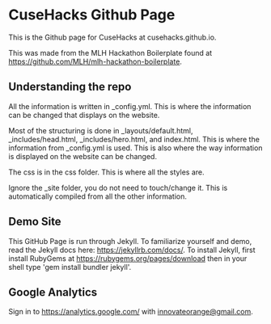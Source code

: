 # CuseHacks Github Page

This is the Github page for CuseHacks at cusehacks.github.io.

This was made from the MLH Hackathon Boilerplate found at https://github.com/MLH/mlh-hackathon-boilerplate.


## Understanding the repo

All the information is written in _config.yml. This is where the information can be changed that displays on the website.

Most of the structuring is done in _layouts/default.html, _includes/head.html, _includes/hero.html, and index.html. This is where the information from _config.yml is used. This is also where the way information is displayed on the website can be changed.

The css is in the css folder. This is where all the styles are.

Ignore the _site folder, you do not need to touch/change it. This is automatically compiled from all the other information.


## Demo Site

This GitHub Page is run through Jekyll. To familiarize yourself and demo, read the Jekyll docs here: https://jekyllrb.com/docs/. To install Jekyll, first install RubyGems at https://rubygems.org/pages/download then in your shell type 'gem install bundler jekyll'.


## Google Analytics

Sign in to https://analytics.google.com/ with innovateorange@gmail.com.

